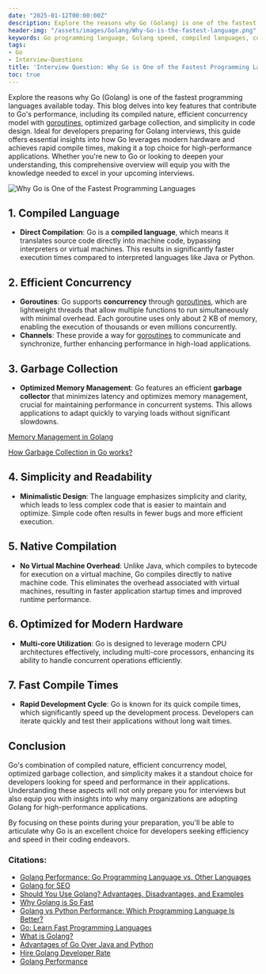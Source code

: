 ```yaml
---
date: "2025-01-12T00:00:00Z"
description: Explore the reasons why Go (Golang) is one of the fastest programming languages available today. This blog delves into key features that contribute to Go's performance, including its compiled nature, efficient concurrency model with [goroutines](/Interview-Question-What-are-Goroutines/), optimized garbage collection, and simplicity in code design. Ideal for developers preparing for Golang interviews, this guide offers essential insights into how Go leverages modern hardware and achieves rapid compile times, making it a top choice for high-performance applications. Whether you're new to Go or looking to deepen your understanding, this comprehensive overview will equip you with the knowledge needed to excel in your upcoming interviews.
header-img: "/assets/images/Golang/Why-Go-is-the-fastest-language.png"
keywords: Go programming language, Golang speed, compiled languages, concurrency in Go, [goroutines](/Interview-Question-What-are-Goroutines/), Go garbage collection, high-performance applications, Go interview preparation, native compilation, modern hardware optimization, fast compile times, efficient coding practices, Golang features
tags:
- Go
- Interview-Questions
title: 'Interview Question: Why Go is One of the Fastest Programming Languages?'
toc: true
---
```


Explore the reasons why Go (Golang) is one of the fastest programming languages available today. This blog delves into key features that contribute to Go's performance, including its compiled nature, efficient concurrency model with [goroutines](/Interview-Question-What-are-Goroutines/), optimized garbage collection, and simplicity in code design. Ideal for developers preparing for Golang interviews, this guide offers essential insights into how Go leverages modern hardware and achieves rapid compile times, making it a top choice for high-performance applications. Whether you're new to Go or looking to deepen your understanding, this comprehensive overview will equip you with the knowledge needed to excel in your upcoming interviews.

![Why Go is One of the Fastest Programming Languages](/assets/images/Golang/Why-Go-is-the-fastest-language.png)

## 1. Compiled Language
- **Direct Compilation**: Go is a **compiled language**, which means it translates source code directly into machine code, bypassing interpreters or virtual machines. This results in significantly faster execution times compared to interpreted languages like Java or Python.

## 2. Efficient Concurrency
- **Goroutines**: Go supports **concurrency** through [goroutines](/Interview-Question-What-are-Goroutines/), which are lightweight threads that allow multiple functions to run simultaneously with minimal overhead. Each goroutine uses only about 2 KB of memory, enabling the execution of thousands or even millions concurrently.
- **Channels**: These provide a way for [goroutines](/Interview-Question-What-are-Goroutines/) to communicate and synchronize, further enhancing performance in high-load applications.

## 3. Garbage Collection
- **Optimized Memory Management**: Go features an efficient **garbage collector** that minimizes latency and optimizes memory management, crucial for maintaining performance in concurrent systems. This allows applications to adapt quickly to varying loads without significant slowdowns.

[Memory Management in Golang](/Memory-Management-in-Golang/)

[How Garbage Collection in Go works?](/Interview-Question-How-Garbage-Collection-in-Go-works/)

## 4. Simplicity and Readability
- **Minimalistic Design**: The language emphasizes simplicity and clarity, which leads to less complex code that is easier to maintain and optimize. Simple code often results in fewer bugs and more efficient execution.

## 5. Native Compilation
- **No Virtual Machine Overhead**: Unlike Java, which compiles to bytecode for execution on a virtual machine, Go compiles directly to native machine code. This eliminates the overhead associated with virtual machines, resulting in faster application startup times and improved runtime performance.

## 6. Optimized for Modern Hardware
- **Multi-core Utilization**: Go is designed to leverage modern CPU architectures effectively, including multi-core processors, enhancing its ability to handle concurrent operations efficiently.

## 7. Fast Compile Times
- **Rapid Development Cycle**: Go is known for its quick compile times, which significantly speed up the development process. Developers can iterate quickly and test their applications without long wait times.

## Conclusion
Go's combination of compiled nature, efficient concurrency model, optimized garbage collection, and simplicity makes it a standout choice for developers looking for speed and performance in their applications. Understanding these aspects will not only prepare you for interviews but also equip you with insights into why many organizations are adopting Golang for high-performance applications.

By focusing on these points during your preparation, you'll be able to articulate why Go is an excellent choice for developers seeking efficiency and speed in their coding endeavors.

### Citations:

- [Golang Performance: Go Programming Language vs. Other Languages](https://www.orientsoftware.com/blog/golang-performance/)  
- [Golang for SEO](https://www.searchenginejournal.com/golang-for-seo/497263/)  
- [Should You Use Golang? Advantages, Disadvantages, and Examples](https://www.devlane.com/blog/should-you-use-golang-advantages-disadvantages-examples)  
- [Why Golang is So Fast](https://jelvix.com/blog/why-golang-is-so-fast)  
- [Golang vs Python Performance: Which Programming Language Is Better?](https://www.orientsoftware.com/blog/golang-vs-python-performance/)  
- [Go: Learn Fast Programming Languages](https://stackoverflow.blog/2020/11/02/go-golang-learn-fast-programming-languages/)  
- [What is Golang?](https://bestarion.com/what-is-golang/)  
- [Advantages of Go Over Java and Python](https://yourbasic.org/golang/advantages-over-java-python/)  
- [Hire Golang Developer Rate](https://savvycomsoftware.com/blog/hire-golang-developer-rate/)  
- [Golang Performance](https://anadea.info/blog/golang-performance/)  